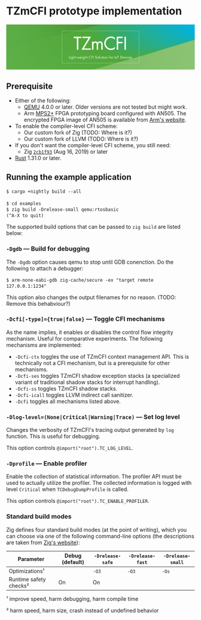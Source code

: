 # TZmCFI prototype implementation

<center><img src="docs/banner.jpg"></center>

## Prerequisite

- Either of the following:
    - [QEMU] 4.0.0 or later. Older versions are not tested but might work.
    - Arm [MPS2+] FPGA prototyping board configured with AN505. The encrypted FPGA image of AN505 is available from [Arm's website].
- To enable the compiler-level CFI scheme:
    - Our custom fork of Zig (TODO: Where is it?)
    - Our custom fork of LLVM (TODO: Where is it?)
- If you don't want the compiler-level CFI scheme, you still need:
    - Zig [`2cb1f93`](https://github.com/ziglang/zig/commit/2cb1f93894be3f48f0c49004515fa5e8190f69d9) (Aug 16, 2019) or later
- [Rust](https://www.rust-lang.org/en-US/) 1.31.0 or later.

[QEMU]: https://www.qemu.org
[MPS2+]: https://www.arm.com/products/development-tools/development-boards/mps2-plus
[Arm's website]: https://developer.arm.com/tools-and-software/development-boards/fpga-prototyping-boards/download-fpga-images?_ga=2.138343728.123477322.1561466661-1332644519.1559889185

## Running the example application

    $ cargo +nightly build --all

    $ cd examples
    $ zig build -Drelease-small qemu:rtosbasic
    (^A-X to quit)

The supported build options that can be passed to `zig build` are listed below:

### `-Dgdb` — Build for debugging

The `-Dgdb` option causes qemu to stop until GDB conenction. Do the following to attach a debugger:

    $ arm-none-eabi-gdb zig-cache/secure -ex "target remote 127.0.0.1:1234"

This option also changes the output filenames for no reason. (TODO: Remove this behabviour?)

### `-Dcfi[-type]={true|false}` — Toggle CFI mechanisms

As the name implies, it enables or disables the control flow integrity mechanism. Useful for comparative experiments. The following mechanisms are implemented:

- `-Dcfi-ctx` toggles the use of TZmCFI context management API. This is technically not a CFI mechanism, but is a prerequisite for other mechanisms.
- `-Dcfi-ses` toggles TZmCFI shadow exception stacks (a specialized variant of traditional shadow stacks for interrupt handling).
- `-Dcfi-ss` toggles TZmCFI shadow stacks.
- `-Dcfi-icall` toggles LLVM indirect call sanitizer.
- `-Dcfi` toggles all mechanisms listed above.

### `-Dlog-level=(None|Critical|Warning|Trace)` — Set log level

Changes the verbosity of TZmCFI's tracing output generated by `log` function. This is useful for debugging.

This option controls `@import("root").TC_LOG_LEVEL`.

### `-Dprofile` — Enable profiler

Enable the collection of statistical information. The profiler API must be used to actually utilize the profiler. The collected information is logged with level `Critical` when `TCDebugDumpProfile` is called.

This option controls `@import("root").TC_ENABLE_PROFILER`.

### Standard build modes

Zig defines four standard build modes (at the point of writing), which you can choose via one of the following command-line options (the descriptions are taken from [Zig's website]):

|       Parameter        | Debug (default) | `-Drelease-safe` | `-Drelease-fast` | `-Drelease-small` |
|------------------------|-----------------|------------------|------------------|-------------------|
| Optimizations¹         |                 | `-O3`            | `-O3`            | `-Os`             |
| Runtime safety checks² | On              | On               |                  |                   |

¹ improve speed, harm debugging, harm compile time

² harm speed, harm size, crash instead of undefined behavior

[Zig's website]: https://ziglang.org/#Performance-and-Safety-Choose-Two

